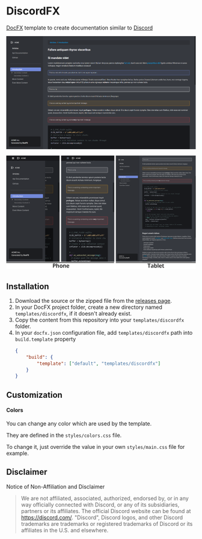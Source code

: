 # DiscordFX

[DocFX](https://dotnet.github.io/docfx/index.html) template to create documentation similar to [Discord](https://discord.com/developers/docs/intro)

![DiscordFX - Desktop Screenshot](./images/discordfx-screenshot01.png)

![DiscordFX - Mobile Screenshots](./images/discordfx-mobile-screenshots.png) 

## Installation 

1. Download the source or the zipped file from the [releases page](https://github.com/jbltx/DiscordFX/releases).
1. In your DocFX project folder, create a new directory named `templates/discordfx`, if it doesn't already exist.
2. Copy the content from this repository into your `templates/discordfx` folder.
3. In your `docfx.json` configuration file, add `templates/discordfx` path into `build.template` property
   ```json
   {
       "build": {
           "template": ["default", "templates/discordfx"]
       }
   }
   ```

## Customization

#### **Colors**

You can change any color which are used by the template.

They are defined in the `styles/colors.css` file.

To change it, just override the value in your own `styles/main.css` file for example.

## Disclaimer

Notice of Non-Affiliation and Disclaimer

> We are not affiliated, associated, authorized, endorsed by, or in any way officially connected with Discord, or any of its subsidiaries, partners or its affiliates. The official Discord website can be found at https://discord.com/. "Discord", Discord logos, and other Discord trademarks are trademarks or registered trademarks of Discord or its affiliates in the U.S. and elsewhere.